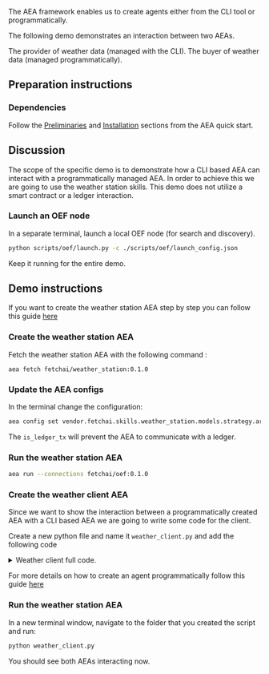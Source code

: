 The AEA framework enables us to create agents either from the CLI tool or programmatically.

The following demo demonstrates an interaction between two AEAs.

The provider of weather data (managed with the CLI).
The buyer of weather data (managed programmatically).

## Preparation instructions

### Dependencies

Follow the <a href="../quickstart/#preliminaries">Preliminaries</a> and <a href="../quickstart/#installation">Installation</a> sections from the AEA quick start.

## Discussion

The scope of the specific demo is to demonstrate how a CLI based AEA can interact with a programmatically managed AEA. In order 
to achieve this we are going to use the weather station skills. 
This demo does not utilize a smart contract or a ledger interaction. 

### Launch an OEF node

In a separate terminal, launch a local OEF node (for search and discovery).
``` bash
python scripts/oef/launch.py -c ./scripts/oef/launch_config.json
```

Keep it running for the entire demo.

## Demo instructions

If you want to create the weather station AEA step by step you can follow this guide <a href='/weather-skills/'>here</a>

### Create the weather station AEA

Fetch the weather station AEA with the following command :

`aea fetch fetchai/weather_station:0.1.0`

### Update the AEA configs

In the terminal change the configuration:
```bash
aea config set vendor.fetchai.skills.weather_station.models.strategy.args.is_ledger_tx False --type bool
```
The `is_ledger_tx` will prevent the AEA to communicate with a ledger.

### Run the weather station AEA
```bash
aea run --connections fetchai/oef:0.1.0
```

### Create the weather client AEA

Since we want to show the interaction between a programmatically created AEA with a CLI based AEA we are going to write some code for the client.

Create a new python file and name it `weather_client.py` and add the following code

<details><summary>Weather client full code.</summary>

``` python
import logging
import os
import time
from threading import Thread
from typing import cast

from aea import AEA_DIR
from aea.aea import AEA
from aea.crypto.fetchai import FETCHAI
from aea.crypto.helpers import FETCHAI_PRIVATE_KEY_FILE, _create_fetchai_private_key
from aea.crypto.ledger_apis import LedgerApis
from aea.crypto.wallet import Wallet
from aea.identity.base import Identity
from aea.protocols.base import Protocol
from aea.registries.base import Resources
from aea.skills.base import Skill

from packages.fetchai.connections.oef.connection import OEFConnection
from packages.fetchai.skills.weather_client.strategy import Strategy

HOST = "127.0.0.1"
PORT = 10000
ROOT_DIR = os.getcwd()

logger = logging.getLogger("aea")
logging.basicConfig(level=logging.INFO)


def run():
    # Create a private key
    _create_fetchai_private_key()

    # Set up the wallet, identity, oef connection, ledger and (empty) resources
    wallet = Wallet({FETCHAI: FETCHAI_PRIVATE_KEY_FILE})
    identity = Identity("my_aea", address=wallet.addresses.get(FETCHAI))
    oef_connection = OEFConnection(
        address=identity.address, oef_addr=HOST, oef_port=PORT
    )
    ledger_apis = LedgerApis({}, FETCHAI)
    resources = Resources()

    # create the AEA
    my_aea = AEA(
        identity, [oef_connection], wallet, ledger_apis, resources,  # stub_connection,
    )

    # Add the default protocol (which is part of the AEA distribution)
    default_protocol = Protocol.from_dir(os.path.join(AEA_DIR, "protocols", "default"))
    resources.add_protocol(default_protocol)

    # Add the oef protocol (which is a package)
    oef_protocol = Protocol.from_dir(
        os.path.join(os.getcwd(), "packages", "fetchai", "protocols", "oef",)
    )
    resources.add_protocol(oef_protocol)

    # Add the fipa protocol (which is a package)
    fipa_protocol = Protocol.from_dir(
        os.path.join(os.getcwd(), "packages", "fetchai", "protocols", "fipa",)
    )
    resources.add_protocol(fipa_protocol)

    # Add the error and weather_station skills
    error_skill = Skill.from_dir(
        os.path.join(AEA_DIR, "skills", "error"), my_aea.context
    )
    weather_skill = Skill.from_dir(
        os.path.join(ROOT_DIR, "packages", "fetchai", "skills", "weather_client"),
        my_aea.context,
    )

    strategy = cast(Strategy, weather_skill.models.get("strategy"))
    strategy.is_ledger_tx = False
    strategy.max_buyer_tx_fee = 100
    strategy.max_row_price = 40

    for skill in [error_skill, weather_skill]:
        resources.add_skill(skill)

    # Set the AEA running in a different thread
    try:
        logger.info("STARTING AEA NOW!")
        t = Thread(target=my_aea.start)
        t.start()

        # Let it run long enough to interact with the weather station
        time.sleep(25)
    finally:
        # Shut down the AEA
        logger.info("STOPPING AEA NOW!")
        my_aea.stop()
        t.join()


if __name__ == "__main__":
    run()
```
</details>

For more details on how to create an agent programmatically follow this guide <a href='/build-aea-programmatically/'>here</a>

### Run the weather station AEA

In a new terminal window, navigate to the folder that you created the script and run:
``` bash
python weather_client.py
```

You should see both AEAs interacting now.
